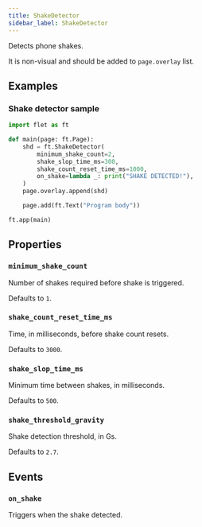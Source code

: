 ```yaml
---
title: ShakeDetector
sidebar_label: ShakeDetector
---
```


Detects phone shakes.

It is non-visual and should be added to `page.overlay` list.

## Examples

### Shake detector sample

```python
import flet as ft

def main(page: ft.Page):
    shd = ft.ShakeDetector(
        minimum_shake_count=2,
        shake_slop_time_ms=300,
        shake_count_reset_time_ms=1000,
        on_shake=lambda _: print("SHAKE DETECTED!"),
    )
    page.overlay.append(shd)

    page.add(ft.Text("Program body"))

ft.app(main)
```

## Properties

### `minimum_shake_count`

Number of shakes required before shake is triggered.

Defaults to `1`.

### `shake_count_reset_time_ms`

Time, in milliseconds, before shake count resets.

Defaults to `3000`.

### `shake_slop_time_ms`

Minimum time between shakes, in milliseconds.

Defaults to `500`.

### `shake_threshold_gravity`

Shake detection threshold, in Gs.

Defaults to `2.7`.

## Events

### `on_shake`

Triggers when the shake detected.